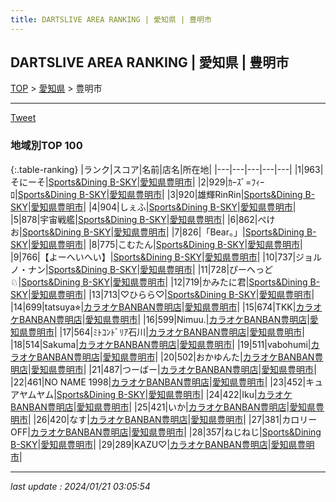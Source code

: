 ```yaml
---
title: DARTSLIVE AREA RANKING | 愛知県 | 豊明市
---
```

## DARTSLIVE AREA RANKING | 愛知県 | 豊明市

[TOP](/darts/rank/) > [愛知県](/darts/rank/愛知県/) > 豊明市

___

<a href="https://twitter.com/share?ref_src=twsrc%5Etfw" data-text="DARTSLIVE AREA RANKING | 愛知県豊明市" class="twitter-share-button" data-via="DARTSLIVE" data-hashtags="DARTSLIVE" data-related="DARTSLIVE" data-show-count="false">Tweet</a>

### 地域別TOP 100

{:.table-ranking}
|ランク|スコア|名前|店名|所在地|
|---|---|---|---|---|
|1|963|そにーそ|<a href="https://search.dartslive.com/jp/shop/ee23282f45e68e5c0d9b047a20a7ba1e">Sports&Dining B-SKY</a>|<a href="/darts/rank/愛知県/豊明市">愛知県豊明市</a>|
|2|929|ｶｰｽﾞ=ﾌｨｰﾛ|<a href="https://search.dartslive.com/jp/shop/ee23282f45e68e5c0d9b047a20a7ba1e">Sports&Dining B-SKY</a>|<a href="/darts/rank/愛知県/豊明市">愛知県豊明市</a>|
|3|920|雄輝RinRin|<a href="https://search.dartslive.com/jp/shop/ee23282f45e68e5c0d9b047a20a7ba1e">Sports&Dining B-SKY</a>|<a href="/darts/rank/愛知県/豊明市">愛知県豊明市</a>|
|4|904|しぇふ|<a href="https://search.dartslive.com/jp/shop/ee23282f45e68e5c0d9b047a20a7ba1e">Sports&Dining B-SKY</a>|<a href="/darts/rank/愛知県/豊明市">愛知県豊明市</a>|
|5|878|宇宙戦艦|<a href="https://search.dartslive.com/jp/shop/ee23282f45e68e5c0d9b047a20a7ba1e">Sports&Dining B-SKY</a>|<a href="/darts/rank/愛知県/豊明市">愛知県豊明市</a>|
|6|862|ぺけお|<a href="https://search.dartslive.com/jp/shop/ee23282f45e68e5c0d9b047a20a7ba1e">Sports&Dining B-SKY</a>|<a href="/darts/rank/愛知県/豊明市">愛知県豊明市</a>|
|7|826|「Bear。」|<a href="https://search.dartslive.com/jp/shop/ee23282f45e68e5c0d9b047a20a7ba1e">Sports&Dining B-SKY</a>|<a href="/darts/rank/愛知県/豊明市">愛知県豊明市</a>|
|8|775|こむたん|<a href="https://search.dartslive.com/jp/shop/ee23282f45e68e5c0d9b047a20a7ba1e">Sports&Dining B-SKY</a>|<a href="/darts/rank/愛知県/豊明市">愛知県豊明市</a>|
|9|766|【よーへいへい】|<a href="https://search.dartslive.com/jp/shop/ee23282f45e68e5c0d9b047a20a7ba1e">Sports&Dining B-SKY</a>|<a href="/darts/rank/愛知県/豊明市">愛知県豊明市</a>|
|10|737|ジョルノ・ナン|<a href="https://search.dartslive.com/jp/shop/ee23282f45e68e5c0d9b047a20a7ba1e">Sports&Dining B-SKY</a>|<a href="/darts/rank/愛知県/豊明市">愛知県豊明市</a>|
|11|728|ぴーへっど♘|<a href="https://search.dartslive.com/jp/shop/ee23282f45e68e5c0d9b047a20a7ba1e">Sports&Dining B-SKY</a>|<a href="/darts/rank/愛知県/豊明市">愛知県豊明市</a>|
|12|719|かみたに君|<a href="https://search.dartslive.com/jp/shop/ee23282f45e68e5c0d9b047a20a7ba1e">Sports&Dining B-SKY</a>|<a href="/darts/rank/愛知県/豊明市">愛知県豊明市</a>|
|13|713|♡ひらら♡|<a href="https://search.dartslive.com/jp/shop/ee23282f45e68e5c0d9b047a20a7ba1e">Sports&Dining B-SKY</a>|<a href="/darts/rank/愛知県/豊明市">愛知県豊明市</a>|
|14|699|tatsuya⭐︎|<a href="https://search.dartslive.com/jp/shop/bed6828397070f410d9b047a20a7ba1e">カラオケBANBAN豊明店</a>|<a href="/darts/rank/愛知県/豊明市">愛知県豊明市</a>|
|15|674|TKK|<a href="https://search.dartslive.com/jp/shop/bed6828397070f410d9b047a20a7ba1e">カラオケBANBAN豊明店</a>|<a href="/darts/rank/愛知県/豊明市">愛知県豊明市</a>|
|16|599|Nimuu.|<a href="https://search.dartslive.com/jp/shop/bed6828397070f410d9b047a20a7ba1e">カラオケBANBAN豊明店</a>|<a href="/darts/rank/愛知県/豊明市">愛知県豊明市</a>|
|17|564|ﾐﾄｺﾝﾄﾞﾘｱ石川|<a href="https://search.dartslive.com/jp/shop/bed6828397070f410d9b047a20a7ba1e">カラオケBANBAN豊明店</a>|<a href="/darts/rank/愛知県/豊明市">愛知県豊明市</a>|
|18|514|Sakuma|<a href="https://search.dartslive.com/jp/shop/bed6828397070f410d9b047a20a7ba1e">カラオケBANBAN豊明店</a>|<a href="/darts/rank/愛知県/豊明市">愛知県豊明市</a>|
|19|511|vabohumi|<a href="https://search.dartslive.com/jp/shop/bed6828397070f410d9b047a20a7ba1e">カラオケBANBAN豊明店</a>|<a href="/darts/rank/愛知県/豊明市">愛知県豊明市</a>|
|20|502|おかゆんた|<a href="https://search.dartslive.com/jp/shop/bed6828397070f410d9b047a20a7ba1e">カラオケBANBAN豊明店</a>|<a href="/darts/rank/愛知県/豊明市">愛知県豊明市</a>|
|21|487|つーばー|<a href="https://search.dartslive.com/jp/shop/bed6828397070f410d9b047a20a7ba1e">カラオケBANBAN豊明店</a>|<a href="/darts/rank/愛知県/豊明市">愛知県豊明市</a>|
|22|461|NO NAME 1998|<a href="https://search.dartslive.com/jp/shop/bed6828397070f410d9b047a20a7ba1e">カラオケBANBAN豊明店</a>|<a href="/darts/rank/愛知県/豊明市">愛知県豊明市</a>|
|23|452|キュアヤムヤム|<a href="https://search.dartslive.com/jp/shop/ee23282f45e68e5c0d9b047a20a7ba1e">Sports&Dining B-SKY</a>|<a href="/darts/rank/愛知県/豊明市">愛知県豊明市</a>|
|24|422|Iku|<a href="https://search.dartslive.com/jp/shop/bed6828397070f410d9b047a20a7ba1e">カラオケBANBAN豊明店</a>|<a href="/darts/rank/愛知県/豊明市">愛知県豊明市</a>|
|25|421|いか|<a href="https://search.dartslive.com/jp/shop/bed6828397070f410d9b047a20a7ba1e">カラオケBANBAN豊明店</a>|<a href="/darts/rank/愛知県/豊明市">愛知県豊明市</a>|
|26|420|なす|<a href="https://search.dartslive.com/jp/shop/bed6828397070f410d9b047a20a7ba1e">カラオケBANBAN豊明店</a>|<a href="/darts/rank/愛知県/豊明市">愛知県豊明市</a>|
|27|381|カロリーOFF|<a href="https://search.dartslive.com/jp/shop/bed6828397070f410d9b047a20a7ba1e">カラオケBANBAN豊明店</a>|<a href="/darts/rank/愛知県/豊明市">愛知県豊明市</a>|
|28|357|ねじねじ|<a href="https://search.dartslive.com/jp/shop/ee23282f45e68e5c0d9b047a20a7ba1e">Sports&Dining B-SKY</a>|<a href="/darts/rank/愛知県/豊明市">愛知県豊明市</a>|
|29|289|KAZU♡|<a href="https://search.dartslive.com/jp/shop/bed6828397070f410d9b047a20a7ba1e">カラオケBANBAN豊明店</a>|<a href="/darts/rank/愛知県/豊明市">愛知県豊明市</a>|



___

_last update : 2024/01/21 03:05:54_


<script src="https://cdnjs.cloudflare.com/ajax/libs/jquery/3.6.1/jquery.min.js" integrity="sha512-aVKKRRi/Q/YV+4mjoKBsE4x3H+BkegoM/em46NNlCqNTmUYADjBbeNefNxYV7giUp0VxICtqdrbqU7iVaeZNXA==" crossorigin="anonymous" referrerpolicy="no-referrer"></script>
<script src="https://cdnjs.cloudflare.com/ajax/libs/jquery.tablesorter/2.31.3/js/jquery.tablesorter.min.js" integrity="sha512-qzgd5cYSZcosqpzpn7zF2ZId8f/8CHmFKZ8j7mU4OUXTNRd5g+ZHBPsgKEwoqxCtdQvExE5LprwwPAgoicguNg==" crossorigin="anonymous" referrerpolicy="no-referrer"></script>
<link rel="stylesheet" href="https://cdnjs.cloudflare.com/ajax/libs/jquery.tablesorter/2.31.3/css/theme.default.min.css" integrity="sha512-wghhOJkjQX0Lh3NSWvNKeZ0ZpNn+SPVXX1Qyc9OCaogADktxrBiBdKGDoqVUOyhStvMBmJQ8ZdMHiR3wuEq8+w==" crossorigin="anonymous" referrerpolicy="no-referrer" />
<script>
$(function() {
    $(".table-ranking").tablesorter({sortList:[[0, 0]]});
});
</script>

<script async src="https://platform.twitter.com/widgets.js" charset="utf-8"></script>